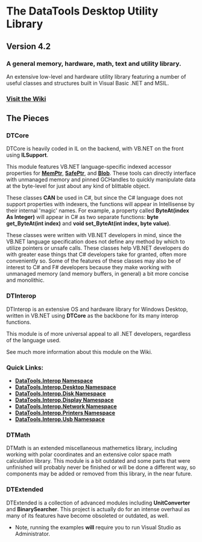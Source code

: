 # The DataTools Desktop Utility Library
## Version 4.2
### A general memory, hardware, math, text and utility library.

An extensive low-level and hardware utility library featuring a number of useful classes and structures built in Visual Basic .NET and MSIL.

### [Visit the Wiki](https://github.com/nmoschkin/dtlib/wiki)

## The Pieces

### __DTCore__ 

DTCore is heavily coded in IL on the backend, with VB.NET on the front using __ILSupport__.

This module features VB.NET language-specific indexed accessor properties for **[MemPtr](https://github.com/nmoschkin/dtlib/wiki/T_DataTools_Memory_MemPtr)**, **[SafePtr](https://github.com/nmoschkin/dtlib/wiki/T_DataTools_Memory_SafePtr)**, and **[Blob](https://github.com/nmoschkin/dtlib/wiki/T_DataTools_Memory_Blob)**.  These tools can directly interface with unmanaged memory and pinned GCHandles to quickly manipulate data at the byte-level for just about any kind of blittable object.  

These classes **CAN** be used in C#, but since the C# language does not support properties with indexers, the functions will appear in Intellisense by their internal 'magic' names.  For example, a property called __ByteAt(index As Integer)__ will appear in C# as two separate functions: __byte get_ByteAt(int index)__ and __void set_ByteAt(int index, byte value)__.

These classes were written with VB.NET developers in mind, since the VB.NET language specification does not define any method by which to utilize pointers or unsafe calls.
These classes help VB.NET developers do with greater ease things that C# developers take for granted, often more conveniently so.  Some of the features of these classes may also be of interest to C# and F# developers because they make working with unmanaged memory (and memory buffers, in general) a bit more concise and monolithic.

### __DTInterop__ 

DTInterop is an extensive OS and hardware library for Windows Desktop, written in VB.NET using __DTCore__ as the backbone for its many interop functions.

This module is of more universal appeal to all .NET developers, regardless of the language used.

See much more information about this module on the Wiki.

 ### Quick Links:
 
 - **[DataTools.Interop Namespace](https://github.com/nmoschkin/dtlib/wiki/N_DataTools_Interop)**
 - **[DataTools.Interop.Desktop Namespace](https://github.com/nmoschkin/dtlib/wiki/N_DataTools_Interop_Desktop)**
 - **[DataTools.Interop.Disk Namespace](https://github.com/nmoschkin/dtlib/wiki/N_DataTools_Interop_Disk)**
 - **[DataTools.Interop.Display Namespace](https://github.com/nmoschkin/dtlib/wiki/N_DataTools_Interop_Display)**
 - **[DataTools.Interop.Network Namespace](https://github.com/nmoschkin/dtlib/wiki/N_DataTools_Interop_Network)**
 - **[DataTools.Interop.Printers Namespace](https://github.com/nmoschkin/dtlib/wiki/N_DataTools_Interop_Printers)**
 - **[DataTools.Interop.Usb Namespace](https://github.com/nmoschkin/dtlib/wiki/N_DataTools_Interop_Usb)**

 
### __DTMath__

DTMath is an extended miscellaneous mathemetics library, including working with polar coordinates and an extensive color space math calculation library. 
This module is a bit outdated and some parts that were unfinished will probably never be finished or will be done a different way, so components may be added or removed
from this library, in the near future.
  
### __DTExtended__

DTExtended is a collection of advanced modules including __UnitConverter__ and __BinarySearcher__.  This project is actually do for an intense overhaul as many of its features have become obsoleted or outdated, as well.

  * Note, running the examples **will** require you to run Visual Studio as Administrator.



